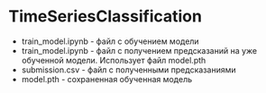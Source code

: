 # TimeSeriesClassification

* train_model.ipynb - файл с обучением модели
* train_model.ipynb - файл с получением предсказаний на уже обученной модели. Использует файл model.pth
* submission.csv - файл с полученными предсказаниями
* model.pth - сохраненная обученная модель
